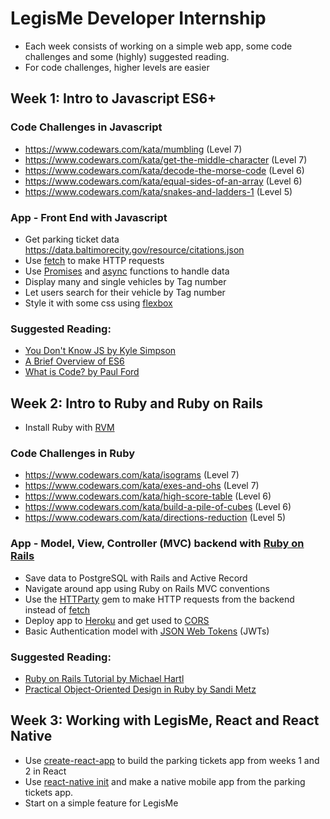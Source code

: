 # LegisMe Developer Internship
* Each week consists of working on a simple web app, some code challenges and some (highly) suggested reading.
* For code challenges, higher levels are easier

## Week 1: Intro to Javascript ES6+

### Code Challenges in Javascript
- https://www.codewars.com/kata/mumbling (Level 7)
- https://www.codewars.com/kata/get-the-middle-character (Level 7)
- https://www.codewars.com/kata/decode-the-morse-code (Level 6)
- https://www.codewars.com/kata/equal-sides-of-an-array (Level 6)
- https://www.codewars.com/kata/snakes-and-ladders-1 (Level 5)

### App - Front End with Javascript
- Get parking ticket data https://data.baltimorecity.gov/resource/citations.json
- Use [fetch](https://developer.mozilla.org/en-US/docs/Web/API/Fetch_API/Using_Fetch) to make HTTP requests
- Use [Promises](https://developers.google.com/web/fundamentals/primers/promises) and [async](https://ponyfoo.com/articles/understanding-javascript-async-await) functions to handle data
- Display many and single vehicles by Tag number
- Let users search for their vehicle by Tag number
- Style it with some css using [flexbox](https://css-tricks.com/snippets/css/a-guide-to-flexbox/)

### Suggested Reading:
- [You Don't Know JS by Kyle Simpson](https://github.com/getify/You-Dont-Know-JS)
- [A Brief Overview of ES6](https://medium.com/the-react-native-log/a-brief-overview-of-es6-for-react-native-developers-15e7c68315da)
- [What is Code? by Paul Ford](https://www.bloomberg.com/graphics/2015-paul-ford-what-is-code/)

## Week 2: Intro to Ruby and Ruby on Rails
* Install Ruby with [RVM](https://rvm.io/)

### Code Challenges in Ruby
- https://www.codewars.com/kata/isograms (Level 7)
- https://www.codewars.com/kata/exes-and-ohs (Level 7)
- https://www.codewars.com/kata/high-score-table (Level 6)
- https://www.codewars.com/kata/build-a-pile-of-cubes (Level 6)
- https://www.codewars.com/kata/directions-reduction (Level 5)

### App - Model, View, Controller (MVC) backend with [Ruby on Rails](http://guides.rubyonrails.org/v5.0/getting_started.html)
- Save data to PostgreSQL with Rails and Active Record
- Navigate around app using Ruby on Rails MVC conventions
- Use the [HTTParty](https://github.com/jnunemaker/httparty) gem to make HTTP requests from the backend instead of [fetch](https://developer.mozilla.org/en-US/docs/Web/API/Fetch_API/Using_Fetch)
- Deploy app to [Heroku](https://www.heroku.com/) and get used to [CORS](https://developer.mozilla.org/en-US/docs/Web/HTTP/CORS)
- Basic Authentication model with [JSON Web Tokens](https://jwt.io/) (JWTs)

### Suggested Reading:
- [Ruby on Rails Tutorial by Michael Hartl](https://www.railstutorial.org/book)
- [Practical Object-Oriented Design in Ruby by Sandi Metz](http://www.poodr.com/)

## Week 3: Working with LegisMe, React and React Native
- Use [create-react-app](https://github.com/facebook/create-react-app) to build the parking tickets app from weeks 1 and 2 in React
- Use [react-native init](https://facebook.github.io/react-native/docs/getting-started.html) and make a native mobile app from the parking tickets app.
- Start on a simple feature for LegisMe
